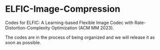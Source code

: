 # ELFIC-Image-Compression
Codes for ELFIC: A Learning-based Flexible Image Codec with Rate-Distortion-Complexity Optimization (ACM MM 2023).

The codes are in the process of being organized and we will release it as soon as possible.
